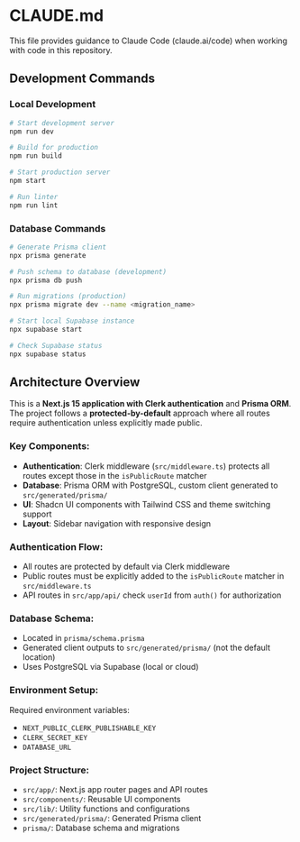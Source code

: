# CLAUDE.md

This file provides guidance to Claude Code (claude.ai/code) when working with code in this repository.

## Development Commands

### Local Development
```bash
# Start development server
npm run dev

# Build for production
npm run build

# Start production server
npm start

# Run linter
npm run lint
```

### Database Commands
```bash
# Generate Prisma client
npx prisma generate

# Push schema to database (development)
npx prisma db push

# Run migrations (production)
npx prisma migrate dev --name <migration_name>

# Start local Supabase instance
npx supabase start

# Check Supabase status
npx supabase status
```

## Architecture Overview

This is a **Next.js 15 application with Clerk authentication** and **Prisma ORM**. The project follows a **protected-by-default** approach where all routes require authentication unless explicitly made public.

### Key Components:
- **Authentication**: Clerk middleware (`src/middleware.ts`) protects all routes except those in the `isPublicRoute` matcher
- **Database**: Prisma ORM with PostgreSQL, custom client generated to `src/generated/prisma/`
- **UI**: Shadcn UI components with Tailwind CSS and theme switching support
- **Layout**: Sidebar navigation with responsive design

### Authentication Flow:
- All routes are protected by default via Clerk middleware
- Public routes must be explicitly added to the `isPublicRoute` matcher in `src/middleware.ts`
- API routes in `src/app/api/` check `userId` from `auth()` for authorization

### Database Schema:
- Located in `prisma/schema.prisma`
- Generated client outputs to `src/generated/prisma/` (not the default location)
- Uses PostgreSQL via Supabase (local or cloud)

### Environment Setup:
Required environment variables:
- `NEXT_PUBLIC_CLERK_PUBLISHABLE_KEY`
- `CLERK_SECRET_KEY`
- `DATABASE_URL`

### Project Structure:
- `src/app/`: Next.js app router pages and API routes
- `src/components/`: Reusable UI components
- `src/lib/`: Utility functions and configurations
- `src/generated/prisma/`: Generated Prisma client
- `prisma/`: Database schema and migrations